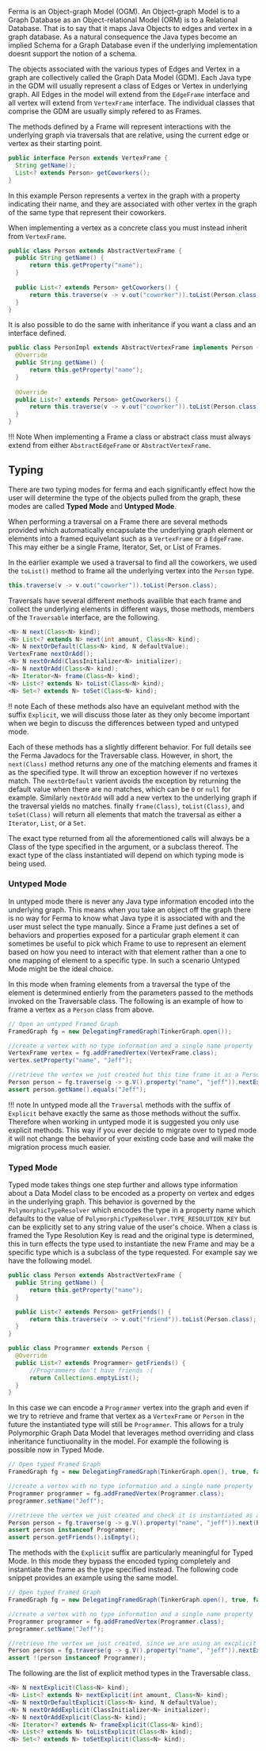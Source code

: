 Ferma is an Object-graph Model (OGM). An Object-graph Model is to a Graph Database as an Object-relational Model (ORM)
is to a Relational Database. That is to say that it maps Java Objects to edges and vertex in a graph database. As a
natural consequence the Java types become an implied Schema for a Graph Database even if the underlying implementation
doesnt support the notion of a schema.

The objects associated with the various types of Edges and Vertex in a graph are collectively called the Graph Data
Model (GDM). Each Java type in the GDM will usually represent a class of Edges or Vertex in underlying graph. All Edges
in the model will extend from the `EdgeFrame` interface and all vertex will extend from `VertexFrame` interface. The
individual classes that comprise the GDM are usually simply refered to as Frames.

The methods defined by a Frame will represent interactions with the underlying graph via traversals that are relative, 
using the current edge or vertex as their starting point.

```java
public interface Person extends VertexFrame {
  String getName();
  List<? extends Person> getCoworkers();
}
```

In this example Person represents a vertex in the graph with a property indicating their name, and they are associated
with other vertex in the graph of the same type that represent their coworkers.

When implementing a vertex as a concrete class you must instead inherit from `VertexFrame`.

```java
public class Person extends AbstractVertexFrame {
  public String getName() {
      return this.getProperty("name");
  }
  
  public List<? extends Person> getCoworkers() {
      return this.traverse(v -> v.out("coworker")).toList(Person.class);
  }
}
```

It is also possible to do the same with inheritance if you want a class and an interface defined.

```java
public class PersonImpl extends AbstractVertexFrame implements Person {
  @Override
  public String getName() {
      return this.getProperty("name");
  }
  
  @Override
  public List<? extends Person> getCoworkers() {
      return this.traverse(v -> v.out("coworker")).toList(Person.class);
  }
}
```

!!! Note
    When implementing a Frame a class or abstract class must always extend from either `AbstractEdgeFrame` or
    `AbstractVertexFrame`.

## Typing

There are two typing modes for ferma and each significantly effect how the user will determine the type of the objects
pulled from the graph, these modes are called **Typed Mode** and **Untyped Mode**.

When performing a traversal on a Frame there are several methods provided which automatically encapsulate the underlying
graph element or elements into a framed equivelant such as a `VertexFrame` or a `EdgeFrame`. This may either be a single
Frame, Iterator, Set, or List of Frames.

In the earlier example we used a traversal to find all the coworkers, we used the `toList()` method to frame all the
underlying vertex into the `Person` type.

```Java
this.traverse(v -> v.out("coworker")).toList(Person.class);
```

Traversals have several different methods availible that each frame and collect the underlying elements in different
ways, those methods, members of the `Traversable` interface, are the following.

```Java
<N> N next(Class<N> kind);
<N> List<? extends N> next(int amount, Class<N> kind);
<N> N nextOrDefault(Class<N> kind, N defaultValue);
VertexFrame nextOrAdd();
<N> N nextOrAdd(ClassInitializer<N> initializer);
<N> N nextOrAdd(Class<N> kind);
<N> Iterator<N> frame(Class<N> kind);
<N> List<? extends N> toList(Class<N> kind);
<N> Set<? extends N> toSet(Class<N> kind);
```

!! note
   Each of these methods also have an equivelant method with the suffix `Explicit`, we will discuss those later as they
   only become important when we begin to discuss the differences between typed and untyped mode.

Each of these methods has a slightly different behavior. For full details see the Ferma Javadocs for the Traversable
class. However, in short, the `next(Class)` method returns any one of the matching elements and frames it as the
specified type. It will throw an exception however if no vertexes match. The `nextOrDefault` varient avoids the
exception by returning the default value when there are no matches, which can be `0` or `null` for example. Similarly
`nextOrAdd` will add a new vertex to the underlying graph if the traversal yields no matches. finally `frame(Class)`,
`toList(Class)`, and `toSet(Class)` will return all elements that match the traversal as either a `Iterator`, `List`, 
or a `Set`.

The exact type returned from all the aforementioned calls will always be a Class of the type specified in the argument,
or a subclass thereof. The exact type of the class instantiated will depend on which typing mode is being used.

    
### Untyped Mode
 
In untyped mode there is never any Java type information encoded into the underlying graph. This means when you take an
object off the graph there is no way for Ferma to know what Java type it is associated with and the user must select
the type manually. Since a Frame just defines a set of behaviors and properties exposed for a particular graph
element it can sometimes be useful to pick which Frame to use to represent an element based on how you need to interact
with that element rather than a one to one mapping of element to a specific type. In such a scenario Untyped Mode might
be the ideal choice.

In this mode when framing elements from a traversal the type of the element is determined entierly from the parameters
passed to the methods invoked on the Traversable class. The following is an example of how to frame a vertex as a
`Person` class from above.

```Java
// Open an untyped Framed Graph
FramedGraph fg = new DelegatingFramedGraph(TinkerGraph.open());

//create a vertex with no type information and a single name property
VertexFrame vertex = fg.addFramedVertex(VertexFrame.class);
vertex.setProperty("name", "Jeff");

//retrieve the vertex we just created but this time frame it as a Person
Person person = fg.traverse(g -> g.V().property("name", "jeff")).nextExplicit(Person.class);
assert person.getName().equals("Jeff");
```

!!! note
    In untyped mode all the `Traversal` methods with the suffix of `Explicit` behave exactly the same as those methods
    without the suffix. Therefore when working in untyped mode it is suggested you only use explicit methods. This way
    if you ever decide to migrate over to typed mode it will not change the behavior of your existing code base and will
    make the migration process much easier. 

### Typed Mode

Typed mode takes things one step further and allows type information about a Data Model class to be encoded as a
property on vertex and edges in the underlying graph. This behavior is governed by the `PolymorphicTypeResolver` which
encodes the type in a property name which defaults to the value of `PolymorphicTypeResolver.TYPE_RESOLUTION_KEY` but can
be explicitly set to any string value of the user's choice. When a class is framed the Type Resolution Key is read and
the original type is determined, this in turn effects the type used to instantiate the new Frame and may be a specific
type which is a subclass of the type requested. For example say we have the following model. 

```Java
public class Person extends AbstractVertexFrame {
  public String getName() {
      return this.getProperty("name");
  }

  public List<? extends Person> getFriends() {
      return this.traverse(v -> v.out("friend")).toList(Person.class);
  }
}

public class Programmer extends Person {
  @Override
  public List<? extends Programmer> getFriends() {
      //Programmers don't have friends :(
      return Collections.emptyList();
  }
}
```

In this case we can encode a `Programmer` vertex into the graph and even if we try to retrieve and frame that vertex as a
`VertexFrame` or `Person` in the future the instantiated type will still be `Programmer`. This allows for a truly
Polymorphic Graph Data Model that leverages method overriding and class inheritance functiuonality in the model. For
example the following is possible now in Typed Mode.

```Java
// Open typed Framed Graph
FramedGraph fg = new DelegatingFramedGraph(TinkerGraph.open(), true, false);

//create a vertex with no type information and a single name property
Programmer programmer = fg.addFramedVertex(Programmer.class);
programmer.setName("Jeff");

//retrieve the vertex we just created and check it is instantiated as a Programer
Person person = fg.traverse(g -> g.V().property("name", "jeff")).next(Person.class);
assert person instanceof Programmer;
assert person.getFriends().isEmpty();
```

The methods with the `Explicit` suffix are particularly meaningful for Typed Mode. In this mode they bypass the encoded
typing completely and instantiate the frame as the type specified instead. The following code snippet provides an
example using the same model.

```Java
// Open typed Framed Graph
FramedGraph fg = new DelegatingFramedGraph(TinkerGraph.open(), true, false);

//create a vertex with no type information and a single name property
Programmer programmer = fg.addFramedVertex(Programmer.class);
programmer.setName("Jeff");

//retrieve the vertex we just created, since we are using an excplicit method the type won't be Programmer this time.
Person person = fg.traverse(g -> g.V().property("name", "jeff")).nextExplicit(Person.class);
assert !(person instanceof Programmer);
```

The following are the list of explicit method types in the Traversable class.

```Java
<N> N nextExplicit(Class<N> kind);
<N> List<? extends N> nextExplicit(int amount, Class<N> kind);
<N> N nextOrDefaultExplicit(Class<N> kind, N defaultValue);
<N> N nextOrAddExplicit(ClassInitializer<N> initializer);
<N> N nextOrAddExplicit(Class<N> kind);
<N> Iterator<? extends N> frameExplicit(Class<N> kind);
<N> List<? extends N> toListExplicit(Class<N> kind);
<N> Set<? extends N> toSetExplicit(Class<N> kind);
```
